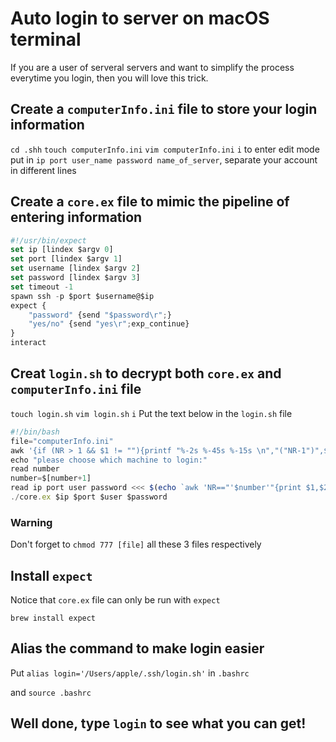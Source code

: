 # Auto login to server on macOS terminal

If you are a user of serveral servers and want to simplify the process everytime you login, then you will love this trick.

## Create a `computerInfo.ini` file to store your login information

`cd .shh`
`touch computerInfo.ini`
`vim computerInfo.ini`
`i` to enter edit mode
put in `ip port user_name password name_of_server`, separate your account in different lines

## Create a `core.ex` file to mimic the pipeline of entering information

```js
#!/usr/bin/expect
set ip [lindex $argv 0]
set port [lindex $argv 1]
set username [lindex $argv 2]
set password [lindex $argv 3]
set timeout -1
spawn ssh -p $port $username@$ip
expect {
    "password" {send "$password\r";}
    "yes/no" {send "yes\r";exp_continue}
}
interact
```

## Creat `login.sh` to decrypt both `core.ex` and `computerInfo.ini` file

`touch login.sh`
`vim login.sh`
`i`
Put the text below in the `login.sh` file

```js
#!/bin/bash
file="computerInfo.ini"
awk '{if (NR > 1 && $1 != ""){printf "%-2s %-45s %-15s \n","("NR-1")",$5,$1}}' $file
echo "please choose which machine to login:"
read number
number=$[number+1]
read ip port user password <<< $(echo `awk 'NR=="'$number'"{print $1,$2,$3,$4}' $file`)
./core.ex $ip $port $user $password
```

### Warning

Don't forget to `chmod 777 [file]` all these 3 files respectively

## Install `expect`

Notice that `core.ex` file can only be run with `expect`

`brew install expect`

## Alias the command to make login easier

Put `alias login='/Users/apple/.ssh/login.sh'` in `.bashrc`

and `source .bashrc`

## Well done, type `login` to see what you can get!

